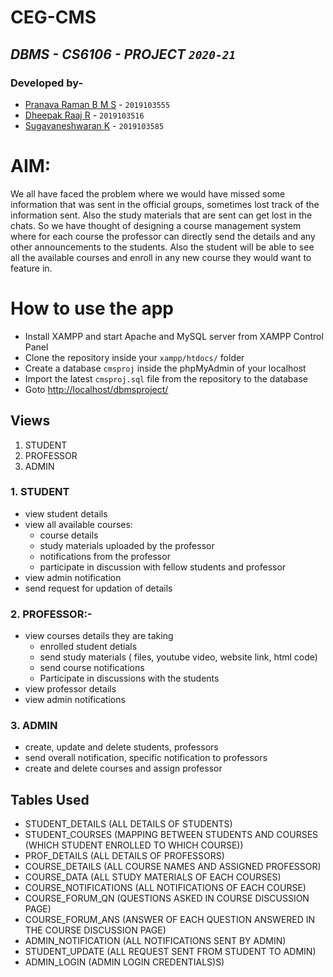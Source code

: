 # CEG-CMS
## _DBMS - CS6106 - PROJECT `2020-21`_

### Developed by-
- <a target='_blank' href='https://github.com/bmspr1502/'>Pranava Raman B M S</a> - `2019103555`
- <a target='_blank' href='https://github.com/DHEEPAKRAAJ123/'>Dheepak Raaj R</a> - `2019103516`
- <a target='_blank' href='https://github.com/Sugavanesh10/'>Sugavaneshwaran K</a> - `2019103585`

# AIM:

We all have faced the problem where we would have missed some information that was sent in the official groups,
sometimes lost track of the information sent. Also the study materials that are sent can get lost in the chats.
So we have thought of designing a course management system where for each course the professor can directly send the details 
and any other announcements to the students. Also the student will be able to see all the available courses and 
enroll in any new course they would want to feature in. 

# How to use the app

- Install XAMPP and start Apache and MySQL server from XAMPP Control Panel
- Clone the repository inside your `xampp/htdocs/` folder
- Create a database `cmsproj` inside the phpMyAdmin of your localhost
- Import the latest `cmsproj.sql` file from the repository to the database
- Goto [http://localhost/dbmsproject/](http://localhost/dbmsproject/)

## Views

1. STUDENT
2. PROFESSOR
3. ADMIN

### 1. STUDENT

* view student details
* view all available courses:
  -  course details
  -  study materials uploaded by the professor
  -  notifications from the professor
  -  participate in discussion with fellow students and professor
* view admin notification
* send request for updation of details

### 2. PROFESSOR:-

* view courses details they are taking
  - enrolled student detials
  - send study materials ( files, youtube video, website link, html code)
  - send course notifications
  - Participate in discussions with the students
* view professor details
* view admin notifications

### 3. ADMIN

* create, update and delete students, professors
* send overall notification, specific notification to professors
* create and delete courses and assign professor


## Tables Used

* STUDENT_DETAILS (ALL DETAILS OF STUDENTS)
* STUDENT_COURSES (MAPPING BETWEEN STUDENTS AND COURSES (WHICH STUDENT ENROLLED TO WHICH COURSE))
* PROF_DETAILS  (ALL DETAILS OF PROFESSORS)
* COURSE_DETAILS (ALL COURSE NAMES AND ASSIGNED PROFESSOR)
* COURSE_DATA (ALL STUDY MATERIALS OF EACH COURSES)
* COURSE_NOTIFICATIONS (ALL NOTIFICATIONS OF EACH COURSE)
* COURSE_FORUM_QN (QUESTIONS ASKED IN COURSE DISCUSSION PAGE)
* COURSE_FORUM_ANS (ANSWER OF EACH QUESTION ANSWERED IN THE COURSE DISCUSSION PAGE)
* ADMIN_NOTIFICATION (ALL NOTIFICATIONS SENT BY ADMIN)
* STUDENT_UPDATE  (ALL REQUEST SENT FROM STUDENT TO ADMIN)
* ADMIN_LOGIN  (ADMIN LOGIN CREDENTIALS)S)
